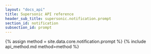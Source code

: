 ```yaml
---
layout: "docs_api"
title: Supersonic API reference
header_sub_title: supersonic.notification.prompt
section_id: notification
subsection_id: prompt
---
```


{% assign method = site.data.core.notification.prompt %}
{% include api_method.md method=method %}
